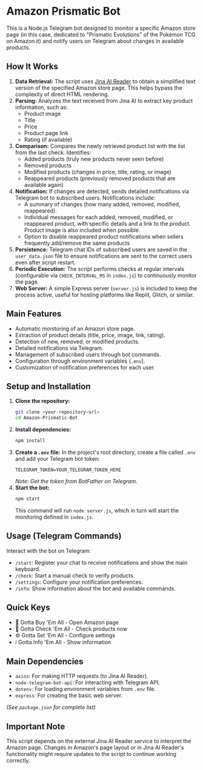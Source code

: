 # Amazon Prismatic Bot

This is a Node.js Telegram bot designed to monitor a specific Amazon store page (in this case, dedicated to "Prismatic Evolutions" of the Pokémon TCG on Amazon.it) and notify users on Telegram about changes in available products.

## How It Works

1.  **Data Retrieval:** The script uses [Jina AI Reader](https://jina.ai/reader/) to obtain a simplified text version of the specified Amazon store page. This helps bypass the complexity of direct HTML rendering.
2.  **Parsing:** Analyzes the text received from Jina AI to extract key product information, such as:
    *   Product image
    *   Title
    *   Price
    *   Product page link
    *   Rating (if available)
3.  **Comparison:** Compares the newly retrieved product list with the list from the last check. Identifies:
    *   Added products (truly new products never seen before)
    *   Removed products
    *   Modified products (changes in price, title, rating, or image)
    *   Reappeared products (previously removed products that are available again)
4.  **Notification:** If changes are detected, sends detailed notifications via Telegram bot to subscribed users. Notifications include:
    *   A summary of changes (how many added, removed, modified, reappeared).
    *   Individual messages for each added, removed, modified, or reappeared product, with specific details and a link to the product. Product image is also included when possible.
    *   Option to disable reappeared product notifications when sellers frequently add/remove the same products
5.  **Persistence:** Telegram chat IDs of subscribed users are saved in the `user_data.json` file to ensure notifications are sent to the correct users even after script restart.
6.  **Periodic Execution:** The script performs checks at regular intervals (configurable via `CHECK_INTERVAL_MS` in `index.js`) to continuously monitor the page.
7.  **Web Server:** A simple Express server (`server.js`) is included to keep the process active, useful for hosting platforms like Replit, Glitch, or similar.

## Main Features

*   Automatic monitoring of an Amazon store page.
*   Extraction of product details (title, price, image, link, rating).
*   Detection of new, removed, or modified products.
*   Detailed notifications via Telegram.
*   Management of subscribed users through bot commands.
*   Configuration through environment variables (`.env`).
*   Customization of notification preferences for each user.

## Setup and Installation

1.  **Clone the repository:**
    ```bash
    git clone <your-repository-url>
    cd Amazon-Prismatic-Bot
    ```
2.  **Install dependencies:**
    ```bash
    npm install
    ```
3.  **Create a `.env` file:**
    In the project's root directory, create a file called `.env` and add your Telegram bot token:
    ```dotenv
    TELEGRAM_TOKEN=YOUR_TELEGRAM_TOKEN_HERE
    ```
    *Note: Get the token from BotFather on Telegram.*
4.  **Start the bot:**
    ```bash
    npm start
    ```
    This command will run `node server.js`, which in turn will start the monitoring defined in `index.js`.

## Usage (Telegram Commands)

Interact with the bot on Telegram:

*   `/start`: Register your chat to receive notifications and show the main keyboard.
*   `/check`: Start a manual check to verify products.
*   `/settings`: Configure your notification preferences.
*   `/info`: Show information about the bot and available commands.

## Quick Keys

*   🛒 Gotta Buy 'Em All - Open Amazon page
*   🔄 Gotta Check 'Em All - Check products now
*   ⚙️ Gotta Set 'Em All - Configure settings
*   ℹ️ Gotta Info 'Em All - Show information

## Main Dependencies

*   `axios`: For making HTTP requests (to Jina AI Reader).
*   `node-telegram-bot-api`: For interacting with Telegram API.
*   `dotenv`: For loading environment variables from `.env` file.
*   `express`: For creating the basic web server.

*(See `package.json` for complete list)*

## Important Note

This script depends on the external Jina AI Reader service to interpret the Amazon page. Changes in Amazon's page layout or in Jina AI Reader's functionality might require updates to the script to continue working correctly.
